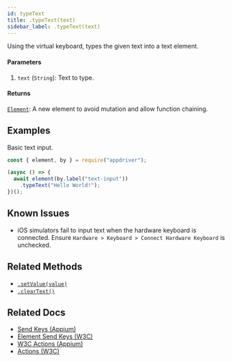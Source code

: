 ```yaml
---
id: typeText
title: .typeText(text)
sidebar_label: .typeText(text)
---
```


Using the virtual keyboard, types the given text into a text element.

#### Parameters

1. `text` (`String`): Text to type.

#### Returns

[`Element`](../element/intro): A new element to avoid mutation and allow function chaining.

## Examples

Basic text input.

```javascript
const { element, by } = require("appdriver");

(async () => {
  await element(by.label("text-input"))
    .typeText("Hello World!");
})();
```

## Known Issues

- iOS simulators fail to input text when the hardware keyboard is connected. Ensure `Hardware > Keyboard > Connect Hardware Keyboard` is unchecked.

## Related Methods

- [`.setValue(value)`](setValue.md)
- [`.clearText()`](clearText.md)

## Related Docs

- [Send Keys (Appium)](http://appium.io/docs/en/commands/element/actions/send-keys/)
- [Element Send Keys (W3C)](https://www.w3.org/TR/webdriver/#dfn-element-send-keys)
- [W3C Actions (Appium)](http://appium.io/docs/en/commands/interactions/actions/)
- [Actions (W3C)](https://www.w3.org/TR/webdriver/#actions)